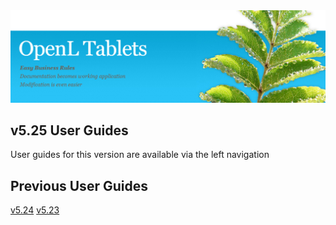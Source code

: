 <img src="img/OpenLHome.png" width="700">

## v5.25 User Guides
User guides for this version are available via the left navigation

## Previous User Guides
[v5.24](https://openldocs.readthedocs.io/en/v5.24/)
[v5.23](https://openldocs.readthedocs.io/en/v5.23/)
